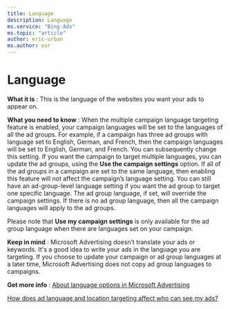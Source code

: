 ```yaml
---
title: Language
description: Language
ms.service: "Bing-Ads"
ms.topic: "article"
author: eric-urban
ms.author: eur
---
```


# Language

**What it is** : This is the language of the websites you want your ads to appear on.

**What you need to know** : When the multiple campaign language targeting feature is enabled, your campaign languages will be set to the languages of all the ad groups. For example, if a campaign has three ad groups with language set to English, German, and French, then the campaign languages will be set to English, German, and French. You can subsequently change this setting. If you want the campaign to target multiple languages, you can update the ad groups, using the **Use the campaign settings** option. If all of the ad groups in a campaign are set to the same language, then enabling this feature will not affect the campaign’s language setting.
You can still have an ad-group-level language setting if you want the ad group to target one specific language. The ad group language, if set, will override the campaign settings. If there is no ad group language, then all the campaign languages will apply to the ad groups.

Please note that **Use my campaign settings** is only available for the ad group language when there are languages set on your campaign.

**Keep in mind** : Microsoft Advertising doesn’t translate your ads or keywords. It's a good idea to write your ads in the language you are targeting. If you choose to update your campaign or ad group languages at a later time, Microsoft Advertising does not copy ad group languages to campaigns.

**Get more info** :
[About language options in Microsoft Advertising](../hlp_BA_CONC_AboutLanguageOptions.md)

[How does ad language and location targeting affect who can see my ads?](../hlp_BA_CONC_LocTargetAndLang.md)


